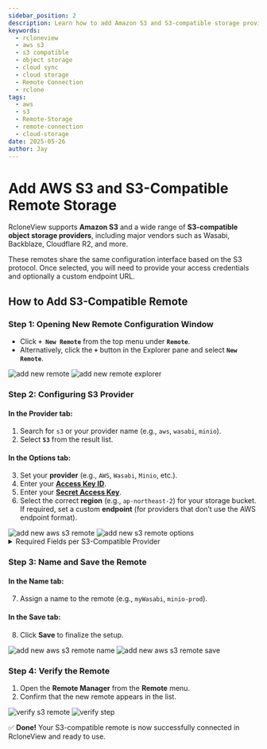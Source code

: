 ```yaml
---
sidebar_position: 2
description: Learn how to add Amazon S3 and S3-compatible storage providers in RcloneView.
keywords:
  - rcloneview
  - aws s3
  - s3 compatible
  - object storage
  - cloud sync
  - cloud storage
  - Remote Connection
  - rclone
tags:
  - aws
  - s3
  - Remote-Storage
  - remote-connection
  - cloud-storage
date: 2025-05-26
author: Jay
---
```

# Add AWS S3 and S3-Compatible Remote Storage

RcloneView supports **Amazon S3** and a wide range of **S3-compatible object storage providers**, including major vendors such as Wasabi, Backblaze, Cloudflare R2, and more.

These remotes share the same configuration interface based on the S3 protocol. Once selected, you will need to provide your access credentials and optionally a custom endpoint URL.


## How to Add S3-Compatible Remote

### Step 1: Opening New Remote Configuration Window

- Click **`+ New Remote`** from the top menu under **`Remote`**.
- Alternatively, click the **`+`** button in the Explorer pane and select **`New Remote`**.

<div class="img-grid-2">
<img src="/support/images/en/howto/remote-storage-connection-settings/add-new-remote.png" alt="add new remote" class="img-medium img-center" />
<img src="/support/images/en/howto/remote-storage-connection-settings/add-new-remote-explorer.png" alt="add new remote explorer" class="img-medium img-center" />
</div>

### Step 2: Configuring S3 Provider

#### In the **Provider** tab:
1. Search for `s3` or your provider name (e.g., `aws`, `wasabi`, `minio`).
2. Select **`S3`** from the result list.

#### In the **Options** tab:
3. Set your **provider** (e.g., `AWS`, `Wasabi`, `Minio`, etc.).
4. Enter your [**Access Key ID**](../cloud-storage-setting/aws-account-info.md#step-by-step-get-your-aws-access-key-id-and-secret-access-key).
5. Enter your [**Secret Access Key**](../cloud-storage-setting/aws-account-info.md#step-by-step-get-your-aws-access-key-id-and-secret-access-key).
6. Select the correct **region** (e.g., `ap-northeast-2`) for your storage bucket.
   If required, set a custom **endpoint** (for providers that don’t use the AWS endpoint format).

<div class="img-grid-2">
<img src="/support/images/en/howto/remote-storage-connection-settings/add-new-aws-s3-remote.png" alt="add new aws s3 remote" class="img-medium img-center" />
<img src="/support/images/en/howto/remote-storage-connection-settings/add-new-aws-s3-remote-options.png" alt="add new s3 remote options" class="img-medium img-center" />
</div>

<details>
<summary>Required Fields per S3-Compatible Provider</summary>

| Provider                  | Access Key ID | Secret Access Key | Endpoint | Location Constraint |
|---------------------------|:-------------:|:-----------------:|:--------:|:-------------------:|
| Amazon S3                | ✅            | ✅                |          |                     |
| IDrive e2                | ✅            | ✅                | ✅       |                     |
| Cloudflare R2            | ✅            | ✅                | ✅       |                     |
| Minio                    | ✅            | ✅                | ✅       |                     |
| StackPath                | ✅            | ✅                | ✅       |                     |
| Ceph                     | ✅            | ✅                | ✅       |                     |
| Other                    | ✅            | ✅                | ✅       |                     |
| IONOS                    | ✅            | ✅                | ✅       |                     |
| Huawei OBS               | ✅            | ✅                | ✅       |                     |
| Alibaba                  | ✅            | ✅                | ✅       |                     |
| Tencent                  | ✅            | ✅                | ✅       |                     |
| Linode                   | ✅            | ✅                | ✅       |                     |
| Google Cloud Storage S3  | ✅            | ✅                | ✅       |                     |
| DigitalOcean             | ✅            | ✅                | ✅       |                     |
| IBM COS                  | ✅            | ✅                | ✅       |                     |
| Synology C2              | ✅            | ✅                | ✅       |                     |
| Seagate Lyve             | ✅            | ✅                | ✅       |                     |
| Arvan                    | ✅            | ✅                | ✅       |                     |
| Wasabi                   | ✅            | ✅                | ✅       |                     |
| Scaleway                 | ✅            | ✅                | ✅       |                     |
| Selectel                 | ✅            | ✅                | ✅       |                     |
| Storj                    | ✅            | ✅                | ✅       |                     |
| Outscale                 | ✅            | ✅                | ✅       |                     |
| Magalu                   | ✅            | ✅                | ✅       |                     |
| Leviia                   | ✅            | ✅                | ✅       |                     |
| Liara                    | ✅            | ✅                | ✅       |                     |
| RackCorp                 | ✅            | ✅                | ✅       |                     |
| SeaweedFS                | ✅            | ✅                | ✅       |                     |
| Dreamhost                | ✅            | ✅                | ✅       |                     |
| Petabox                  | ✅            | ✅                | ✅       |                     |
| Rclone S3                | ✅            | ✅                | ✅       |                     |
| China Mobile             | ✅            | ✅                | ✅       | ✅                    |
| Qiniu                    | ✅            | ✅                | ✅       | ✅                  |


</details>

### Step 3: Name and Save the Remote

#### In the **Name** tab:
7. Assign a name to the remote (e.g., `myWasabi`, `minio-prod`).

#### In the **Save** tab:
8. Click **Save** to finalize the setup.

<div class="img-grid-2">
<img src="/support/images/en/howto/remote-storage-connection-settings/add-new-aws-s3-remote-name.png" alt="add new aws s3 remote name" class="img-medium img-center" />
<img src="/support/images/en/howto/remote-storage-connection-settings/add-new-aws-s3-remote-save.png" alt="add new aws s3 remote save" class="img-medium img-center" />
</div> 

### Step 4: Verify the Remote

1. Open the **Remote Manager** from the **Remote** menu.
2. Confirm that the new remote appears in the list.

<div class="img-grid-2">
<img src="/support/images/en/howto/remote-storage-connection-settings/added-aws-s3-verify-remotemanager.png" alt="verify s3 remote" class="img-medium img-center" />
<img src="/support/images/en/howto/Remote Storage Connection Settings/Connect using CLI/add-icloud-verify-step1.png" alt="verify step" class="img-medium img-center" />
</div>

✅ **Done!** Your S3-compatible remote is now successfully connected in RcloneView and ready to use.
